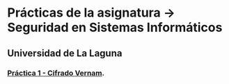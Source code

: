 # Prácticas de la asignatura -> Seguridad en Sistemas Informáticos 
## Universidad de La Laguna
### [Práctica 1 - Cifrado Vernam](https://github.com/alu0101021768/SSI-/tree/master/P1).
